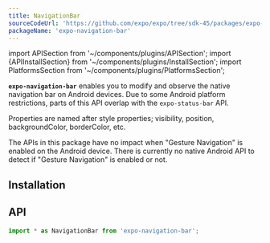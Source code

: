 ```yaml
---
title: NavigationBar
sourceCodeUrl: 'https://github.com/expo/expo/tree/sdk-45/packages/expo-navigation-bar'
packageName: 'expo-navigation-bar'
---
```


import APISection from '~/components/plugins/APISection';
import {APIInstallSection} from '~/components/plugins/InstallSection';
import PlatformsSection from '~/components/plugins/PlatformsSection';

**`expo-navigation-bar`** enables you to modify and observe the native navigation bar on Android devices. Due to some Android platform restrictions, parts of this API overlap with the `expo-status-bar` API.

Properties are named after style properties; visibility, position, backgroundColor, borderColor, etc.

The APIs in this package have no impact when "Gesture Navigation" is enabled on the Android device. There is currently no native Android API to detect if "Gesture Navigation" is enabled or not.

<PlatformsSection android emulator />

## Installation

<APIInstallSection />

## API

```js
import * as NavigationBar from 'expo-navigation-bar';
```

<APISection packageName="expo-navigation-bar" apiName="NavigationBar" />
